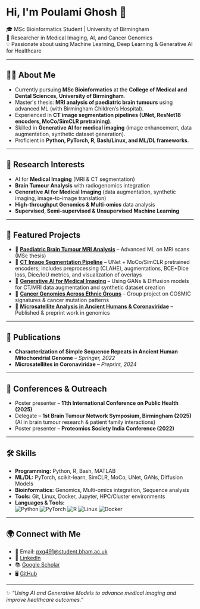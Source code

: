 # Hi, I'm Poulami Ghosh 👋  

🎓 MSc Bioinformatics Student | University of Birmingham  
🔬 Researcher in Medical Imaging, AI, and Cancer Genomics  
💡 Passionate about using Machine Learning, Deep Learning & Generative AI for Healthcare  

---

## 🧑‍💻 About Me  
- Currently pursuing **MSc Bioinformatics** at the **College of Medical and Dental Sciences, University of Birmingham**.  
- Master's thesis: **MRI analysis of paediatric brain tumours** using advanced ML (with Birmingham Children’s Hospital).  
- Experienced in **CT image segmentation pipelines (UNet, ResNet18 encoders, MoCo/SimCLR pretraining)**.  
- Skilled in **Generative AI for medical imaging** (image enhancement, data augmentation, synthetic dataset generation).  
- Proficient in **Python, PyTorch, R, Bash/Linux, and ML/DL frameworks**.  

---

## 🚀 Research Interests  
- AI for **Medical Imaging** (MRI & CT segmentation)  
- **Brain Tumour Analysis** with radiogenomics integration  
- **Generative AI for Medical Imaging** (data augmentation, synthetic imaging, image-to-image translation)  
- **High-throughput Genomics & Multi-omics** data analysis  
- **Supervised, Semi-supervised & Unsupervised Machine Learning**  

---

## 📂 Featured Projects  
- 🧠 **[Paediatric Brain Tumour MRI Analysis](#)** – Advanced ML on MRI scans (MSc thesis)  
- 🦴 **[CT Image Segmentation Pipeline](#)** – UNet + MoCo/SimCLR pretrained encoders; includes preprocessing (CLAHE), augmentations, BCE+Dice loss, Dice/IoU metrics, and visualization of overlays  
- 🤖 **[Generative AI for Medical Imaging](#)** – Using GANs & Diffusion models for CT/MRI data augmentation and synthetic dataset creation  
- 🧬 **[Cancer Genomics Across Ethnic Groups](#)** – Group project on COSMIC signatures & cancer mutation patterns  
- 🦠 **[Microsatellite Analysis in Ancient Humans & Coronaviridae](#)** – Published & preprint work in genomics  

---

## 📄 Publications  
- **Characterization of Simple Sequence Repeats in Ancient Human Mitochondrial Genome** – *Springer, 2022*  
- **Microsatellites in Coronaviridae** – *Preprint, 2024*  

---

## 🎤 Conferences & Outreach  
- Poster presenter – **11th International Conference on Public Health (2025)**  
- Delegate – **1st Brain Tumour Network Symposium, Birmingham (2025)** (AI in brain tumour research & patient family interactions)  
- Poster presenter – **Proteomics Society India Conference (2022)**  

---

## 🛠️ Skills  
- **Programming:** Python, R, Bash, MATLAB  
- **ML/DL:** PyTorch, scikit-learn, SimCLR, MoCo, UNet, GANs, Diffusion Models  
- **Bioinformatics:** Genomics, Multi-omics integration, Sequence analysis  
- **Tools:** Git, Linux, Docker, Jupyter, HPC/Cluster environments
- **Languages & Tools:**  
![Python](https://img.shields.io/badge/Python-3776AB?style=flat&logo=python&logoColor=white)
![PyTorch](https://img.shields.io/badge/PyTorch-EE4C2C?style=flat&logo=pytorch&logoColor=white)
![R](https://img.shields.io/badge/R-276DC3?style=flat&logo=r&logoColor=white)
![Linux](https://img.shields.io/badge/Linux-FCC624?style=flat&logo=linux&logoColor=black)
![Docker](https://img.shields.io/badge/Docker-2496ED?style=flat&logo=docker&logoColor=white)


---

## 🌍 Connect with Me  
- 📧 Email: [pxg491@student.bham.ac.uk](mailto:pxg491@student.bham.ac.uk)  
- 🔗 [LinkedIn](https://www.linkedin.com/in/poulami-ghosh-879439304)  
- 📚 [Google Scholar](https://scholar.google.com/citations?hl=en&user=8PGRbS0AAAAJ)  
- 🖥️ [GitHub](https://github.com/g-Poulami)  

---
✨ *“Using AI and Generative Models to advance medical imaging and improve healthcare outcomes.”*  
